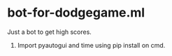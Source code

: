 # bot-for-dodgegame.ml
Just a bot to get high scores.

1. Import pyautogui and time using pip install on cmd.

